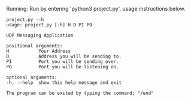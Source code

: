 Running:
    Run by entering 'python3 project.py', usage instructions below.

    project.py --h
    usage: project.py [-h] H D PI PO

    UDP Messaging Application

    positional arguments:
    H           Your Address
    D           Address you will be sending to.
    PI          Port you will be sending over.
    PO          Port you will be listening on.

    optional arguments:
    -h, --help  show this help message and exit

    The program can be exited by typing the command: "/end"
